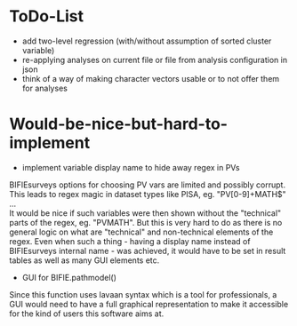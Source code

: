 ﻿# ToDo-List
* add two-level regression (with/without assumption of sorted cluster variable) 
* re-applying analyses on current file or file from analysis configuration in json
* think of a way of making character vectors usable or to not offer them for analyses

# Would-be-nice-but-hard-to-implement
* implement variable display name to hide away regex in PVs

BIFIEsurveys options for choosing PV vars are limited and possibly corrupt. This leads to regex magic in dataset types like PISA, eg. "PV[0-9]+MATH$" ...<br>
It would be nice if such variables were then shown without the "technical" parts of the regex, eg. "PVMATH". But this is very hard to do as there is no general logic on what are "technical" and non-technical elements of the regex. Even when such a thing - having a display name instead of BIFIEsurveys internal name - was achieved, it would have to be set in result tables as well as many GUI elements etc.

* GUI for BIFIE.pathmodel()

Since this function uses lavaan syntax which is a tool for professionals, a GUI would need to have a full graphical representation to make it accessible for the kind of users this software aims at.


